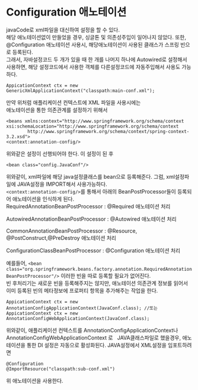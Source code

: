 # Configuration 애노테이션  
javaCode로 xml파일을 대신하여 설정을 할 수 있다.  
해당 애노테이션없이 만들었을 경우, 싱글톤 및 의존성주입이 일어나지 않았다. 
또한, @Configuration 애노테이션 사용시, 해당애노테이션이 사용된 클래스가 스프링 빈으로 등록된다.  
그래서, 자바설정코드 두 개가 있을 때 한 개를 나머지 하나에 Autowired로 설정해서 사용하면, 해당 설정코드에서 사용한 객체를 다른설정코드에 자동주입해서 사용도 가능하다.  

```
AppicationContext ctx = new GenericXmlApplicationContext("classpath:main-conf.xml");
```
만약 위처럼 애플리케이션 컨텍스트에 XML 파일을 사용시에는  
애노테이션을 통한 의존관계를 설정하기 위해서 
```
<beans xmlns:context="http://www.springframework.org/schema/context
xsi:schemaLocation="http://www.springframework.org/schema/context
		http://www.springframework.org/schema/context/spring-context-3.2.xsd">
<context:annotation-config/>
```
위와같은 설정이 선행되어야 한다. 이 설정이 된 후
```
<bean class="config.JavaConf"/>
```
위와같이, xml파일에 해당 java설정클래스를 bean으로 등록해준다. 그럼, xml설정파일에 JAVA설정을 IMPORT해서 사용가능하다.  
```<context:annotation-config/>```를 통해서 아래의 BeanPostProcessor들이 등록되어 애노테이션을 인식하게 된다.  
RequiredAnnotationBeanPostProcessor : @Required 애노테이션 처리  

AutowiredAnnotationBeanPostProcessor : @Autowired 애노테이션 처리  

CommonAnnotationBeanPostProcessor : @Resource, @PostConstruct,@PreDestroy 애노테이션 처리  

ConfigurationClassBeanPostProcessor : @Configuration 애노테이션 처리  

예를들어, ```<bean class="org.springframework.beans.factory.annotation.RequiredAnnotationBeanPostProcessor"/>``` 
이러한 빈을 따로 등록할 필요가 없어진다.  
빈 후처리기는 새로운 빈을 등록해주지는 않지만, 애노테이션 의존관계 정보를 읽어서 이미 등록된 빈의 메타정보에 프로퍼티 항목을 추가해주는 작업을 한다.
```
AppicationContext ctx = new AnnotationConfigApplicationContext(JavaConf.class); //또는
AppicationContext ctx = new AnnotationConfigWebApplicationContext(JavaConf.class);
```
위와같이, 애플리케이션 컨텍스트를 AnnotationConfigApplicationContext나 AnnotationConfigWebApplicationContext 로  
JAVA클래스파일로 했을경우, 애노테이션을 통한 DI 설정은 자동으로 활성화된다.
JAVA설정에서 XML설정을 임포트하려면
```
@Configuration
@ImportResource("classpath:sub-conf.xml")
```
위 애노테이션을 사용한다.
